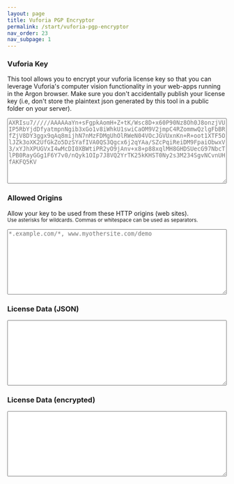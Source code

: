 ```yaml
---
layout: page
title: Vuforia PGP Encryptor
permalink: /start/vuforia-pgp-encryptor
nav_order: 23
nav_subpage: 1
---
```


<script src="https://cdnjs.cloudflare.com/ajax/libs/fetch/1.0.0/fetch.min.js">
</script>
<script src="https://cdnjs.cloudflare.com/ajax/libs/openpgp/2.3.2/openpgp.js">
</script>

<style>
textarea {
  width: 100%;
  min-height: 150px;
  display: block;
}
</style>

### Vuforia Key
This tool allows you to encrypt your vuforia license key so that you can leverage Vuforia's computer vision functionality in your web-apps running in the Argon browser. Make sure you don't accidentally publish your license key (i.e, don't store the plaintext json generated by this tool in a public folder on your server). 
<textarea id="key" placeholder="AXRIsu7/////AAAAAaYn+sFgpkAomH+Z+tK/Wsc8D+x60P90Nz8Oh0J8onzjVUIP5RbYjdDfyatmpnNgib3xGo1v8iWhkU1swiCaOM9V2jmpC4RZommwQzlgFbBRfZjV8DY3ggx9qAq8mijhN7nMzFDMgUhOlRWeN04VOcJGVUxnKn+R+oot1XTF5OlJZk3oXK2UfGkZo5DzSYafIVA0QS3Qgcx6j2qYAa/SZcPqiReiDM9FpaiObwxV3/xYJhXPUGVxI4wMcDI0XBWtiPR2yO9jAnv+x8+p88xqlMH8GHDSUecG97NbcTlPB0RayGGg1F6Y7v0/nQyk1OIp7J8VQ2YrTK25kKHST0Ny2s3M234SgvNCvnUHfAKFQ5KV">
</textarea>

### Allowed Origins
Allow your key to be used from these HTTP origins (web sites).
<br/><sub>Use asterisks for wildcards. Commas or whitespace can be used as separators.</sub>
<textarea id="origins" placeholder="*.example.com/*, www.myothersite.com/demo">
</textarea>

### License Data (JSON)
<textarea id="json">
</textarea>

### License Data (encrypted)
<textarea id="encrypted">
</textarea>

<script>
var hkp = new openpgp.HKP('https://pgp.mit.edu');

var options = {
    query: 'secure@argonjs.io'
};

var keyElement = document.getElementById('key');
var originsElement = document.getElementById('origins');
var jsonElement = document.getElementById('json')
var encryptedElement = document.getElementById('encrypted')

var pubkey;

function updateLicenseData() {
  var key = keyElement.value;
  var origins = originsElement.value.split(/\s*[\s,]\s*/).filter(function(origin){return origin});
  
  var json = jsonElement.value = JSON.stringify({
    key: key, 
    origins: origins && origins.length > 0 ? origins || undefined
  }, null, '\t');
  
  var options = {
    data: json,
    publicKeys: pubkey.keys,
  };
  
  openpgp.encrypt(options).then(function(ciphertext) {
      encryptedElement.value = ciphertext.data;
  });
}

function updateFields() {
  const data = JSON.parse(jsonElement.value);
  keyElement.value = data.key;
  originsElement.value = (data.origins && data.origins.length > 0 && data.origins.join('\n')) || '';
}

hkp.lookup(options).then(function(key) {
    pubkey = openpgp.key.readArmored(key);
    keyElement.addEventListener('input', updateLicenseData);
    originsElement.addEventListener('input', updateLicenseData);
    jsonElement.addEventListener('input', updateFields);
});

</script>


